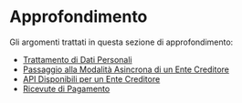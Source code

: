 # Approfondimento

Gli argomenti trattati in questa sezione di approfondimento:

* [Trattamento di Dati Personali ](trattamento-di-dati-personali.md)
* [Passaggio alla Modalità Asincrona di un Ente Creditore](passaggio-alla-modalita-asincrona-di-un-ente-creditore.md)
* [API Disponibili per un Ente Creditore](api-disponibili-per-un-ente-creditore.md)
* [Ricevute di Pagamento](ricevute-di-pagamento.md)
